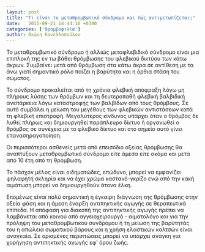 ```yaml
---
layout: post
title: "Τι είναι το μεταθρομβωτικό σύνδρομο και πώς αντιμετωπίζεται;"
date:   2015-09-21 14:44:16 +0300
categories: ['Θρομβοφιλία']
author: Θεώνη Κανελλοπούλου
---
```


Το μεταθρομβωτικό σύνδρομο ή αλλιώς μεταφλεβιδικό σύνδρομο είναι μια επιπλοκή της εν τω βάθει θρόμβωσης του φλεβικού δικτύου των κάτω άκρων. Συμβαίνει μετά από θρόμβωση στα κάτω άκρα σε αντίθεση με τα άνω γιατί σημαντικό ρόλο παίζει η βαρύτητα και η όρθια στάση του σώματος.
<!--break-->

To σύνδρομο προκαλείται από τη χρόνια φλεβική απόφραξη λόγω μη πλήρους λύσης των θρόμβων και τη δευτεροπαθή φλεβική βαλβιδική ανεπάρκεια λόγω καταστροφής των βαλβίδων από τους θρόμβους. Σε αυτό συμβάλει η μείωση του μεγέθους των φλεβικών αντιστάσεων κατά τη φλεβική επιστροφή. Μεγαλύτερος κίνδυνος υπάρχει όταν ο θρόμβος δε λυθεί πλήρως και δημιουργηθεί παράπλευρο δίκτυο ή οργανωθεί ο θρόμβος σε συνέχεια με το φλεβικό δίκτυο και στο σημείο αυτό γίνει επανασηραγοποίηση.

Οι περισσότεροι ασθενείς μετά από επεισόδιο οξείας θρόμβωσης θα αναπτύξουν μεταθρομβωτικό σύνδρομο είτε άμεσα είτε ακόμα και μετά από 10 έτη από τη θρόμβωση.

Το πάσχον μέλος είναι οιδηματώδες, επώδυνο, μπορεί να εμφανίζει ψηλαφητή σκληρία και να έχει χρώμα καστανό-γκρίζο ενώ από την κακή αιμάτωση μπορεί να δημιουργηθούν άτονα έλκη.

Επομένως είναι πολύ σημαντική η έγκαιρη διάγνωση της θρόμβωσης στην οξεία φάση και η άμεση έναρξη αντιπηκτικής αγωγής σε θεραπευτικά επίπεδα. Η απόφαση για διακοπή της αντιπηκτικής αγωγής πρέπει να λαμβάνεται από κοινού από αγγειοχειρουργό - αιματολόγο και για την πρόληψη του μεταθρομβωτικού συνδρόμου ή τη μείωση της βαρύτητάς του η απώλεια σωματικού βάρους και η χρήση ελαστικών καλτσών είναι αναγκαία. Σε ορισμένες περιπτώσεις μπορεί να υπάρχει ανάγκη για χορήγηση αντιπηκτικής αγωγής εφ' όρου ζωής.

